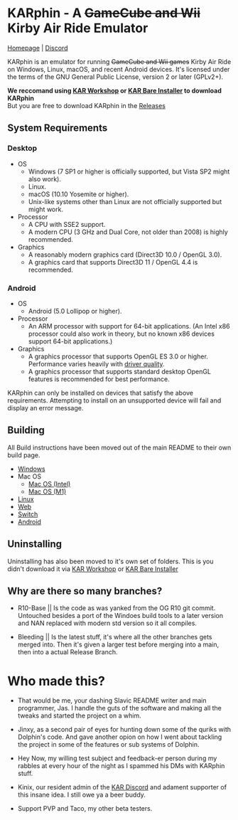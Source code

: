 # KARphin - A ~~GameCube and Wii~~ Kirby Air Ride Emulator

[Homepage](https://karnetplay.bytesthedust.company/) | [Discord](http://discord.gg/p3rGrcr)

KARphin is an emulator for running ~~GameCube and Wii games~~ Kirby Air Ride on Windows,
Linux, macOS, and recent Android devices. It's licensed under the terms
of the GNU General Public License, version 2 or later (GPLv2+).

<b>We reccomand using [KAR Workshop]() or [KAR Bare Installer]() to download KARphin</b>
<br>
But you are free to download KARphin in the [Releases](https://github.com/SeanMott/KARphin/releases)

## System Requirements
### Desktop
* OS
    * Windows (7 SP1 or higher is officially supported, but Vista SP2 might also work).
    * Linux.
    * macOS (10.10 Yosemite or higher).
    * Unix-like systems other than Linux are not officially supported but might work.
* Processor
    * A CPU with SSE2 support.
    * A modern CPU (3 GHz and Dual Core, not older than 2008) is highly recommended.
* Graphics
    * A reasonably modern graphics card (Direct3D 10.0 / OpenGL 3.0).
    * A graphics card that supports Direct3D 11 / OpenGL 4.4 is recommended.

### Android
* OS
    * Android (5.0 Lollipop or higher).
* Processor
    * An ARM processor with support for 64-bit applications. (An Intel x86 processor could also work in theory, but no known x86 devices support 64-bit applications.)
* Graphics
    * A graphics processor that supports OpenGL ES 3.0 or higher. Performance varies heavily with [driver quality](https://dolphin-emu.org/blog/2013/09/26/dolphin-emulator-and-opengl-drivers-hall-fameshame/).
    * A graphics processor that supports standard desktop OpenGL features is recommended for best performance.

KARphin can only be installed on devices that satisfy the above requirements. Attempting to install on an unsupported device will fail and display an error message.

## Building

All Build instructions have been moved out of the main README to their own build page.
* [Windows]()
* Mac OS
  * [Mac OS (Intel)]()
  * [Mac OS (M1)]()
* [Linux]()
* [Web]()
* [Switch]()
* [Android]()

## Uninstalling

Uninstalling has also been moved to it's own set of folders. This is you didn't download it via [KAR Workshop]() or [KAR Bare Installer]()

## Why are there so many branches?

* R10-Base || Is the code as was yanked from the OG R10 git commit. Untouched besides a port of the Windoes build tools to a later version and NAN replaced with modern std version so it all compiles.

* Bleeding || Is the latest stuff, it's where all the other branches gets merged into. Then it's given a larger test before merging into a main, then into a actual Release Branch.

# Who made this?

 * That would be me, your dashing Slavic README writer and main programmer, Jas. I handle the guts of the software and making all the tweaks and started the project on a whim.

* Jinxy, as a second pair of eyes for hunting down some of the quriks with Dolphin's code. And gave another opion on how I went about tackling the project in some of the features or sub systems of Dolphin.

* Hey Now, my willing test subject and feedback-er person during my rabbles at every hour of the night as I spammed his DMs with KARphin stuff.

* Kinix, our resident admin of the [KAR Discord](http://discord.gg/p3rGrcr) and adament supporter of this insane idea. I still owe ya a beer buddy.

* Support PVP and Taco, my other beta testers.



